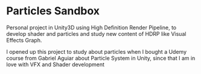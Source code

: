 # Particles Sandbox
Personal project in Unity3D using High Definition Render Pipeline, to develop shader and particles and study new content of HDRP like Visual Effects Graph.

I opened up this project to study about particles when I bought a Udemy course from Gabriel Aguiar about Particle System in Unity,
since that I am in love with VFX and Shader development
